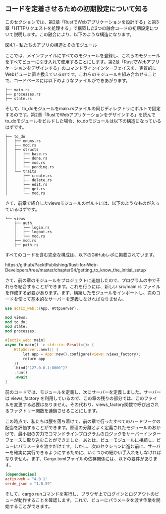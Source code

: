 ## コードを定着させるための初期設定について知る

このセクションでは、第2章「RustでWebアプリケーションを設計する」と第3章「HTTPリクエストを処理する」で構築した2つの融合コードの初期設定について説明します。この融合により、以下のような構造になります。


図4.1 - 私たちのアプリの構造とそのモジュール

ここでは、メインファイルにすべてのモジュールを登録し、これらのモジュールをすべてビューに引き入れて使用することにします。第2章「RustでWebアプリケーションをデザインする」のコマンドラインインターフェイスを、実質的にWebビューに置き換えているのです。これらのモジュールを組み合わせることで、コードベースには以下のようなファイルができあがります。

```
├── main.rs
├── processes.rs
├── state.rs
```

そして、to_doモジュールをmain.rsファイルの同じディレクトリにボルトで固定するのです。第2章「RustでWebアプリケーションをデザインする」を読んでto_doモジュールをビルドした場合、to_doモジュールは以下の構造になっているはずです。

```
├── to_do
│   ├── enums.rs
│   ├── mod.rs
│   ├── structs
│   │   ├── base.rs
│   │   ├── done.rs
│   │   ├── mod.rs
│   │   └── pending.rs
│   └── traits
│       ├── create.rs
│       ├── delete.rs
│       ├── edit.rs
│       ├── get.rs
│       └── mod.rs
```

さて、前章で紹介したviewsモジュールのボルトには、以下のようなものが入っているはずです。

```
└── views
    ├── auth
    │   ├── login.rs
    │   ├── logout.rs
    │   └── mod.rs
    ├── mod.rs
    ├── path.rs
```

すべてのコードを含む完全な構成は、以下のGitHubレポに掲載されています。

https://github/PacktPublishing/Rust-for-Web-Developers/tree/master/chapter04/getting_to_know_the_initial_setup

さて、前の章のモジュールをプロジェクトに追加したので、プログラムの中でそれらを結合することができます。これを行うには、新しい src/main.rs ファイルを作成する必要があります。まず、構築したモジュールをインポートし、次のコードを使って基本的なサーバーを定義しなければなりません。

```rust
use actix_web::{App, HttpServer};

mod views;
mod to_do;
mod state;
mod processes;

#[actix_web::main]
async fn main() -> std::io::Result<()> {
    HttpServer::new(|| {
        let app = App::new().configure(views::views_factory);
        return app
    })
    .bind("127.0.0.1:8000")?
    .run()
    .await
}
```

前のコードでは、モジュールを定義し、次にサーバーを定義しました。サーバーは views_factory を利用しているので、この章の残りの部分では、このファイルを変更する必要はありません。その代わり、views_factory関数で呼び出されるファクトリー関数を連鎖させることにします。

この時点で、私たちは腰を落ち着けて、前の章で行ったすべてのハードワークの配当を評価することができます。原理の分離とよく定義されたモジュールのおかげで、最小限の労力でコマンドラインプログラムのロジックをサーバーインターフェースに取り込むことができました。あとは、ビューモジュールに接続し、ビューにパラメータを渡すだけです。しかし、次のセクションに進む前に、サーバーを確実に実行できるようにするために、いくつかの細かい手入れをしなければなりません。まず、Cargo.tomlファイルの依存関係には、以下の要件があります。

```toml
[dependencies]
actix-web = "4.0.1"
serde_json = "1.0.59"
```

そして、cargo runコマンドを実行し、ブラウザ上でログインとログアウトのビューが動作することを確認します。これで、ビューにパラメータを渡す作業を開始することができます。
